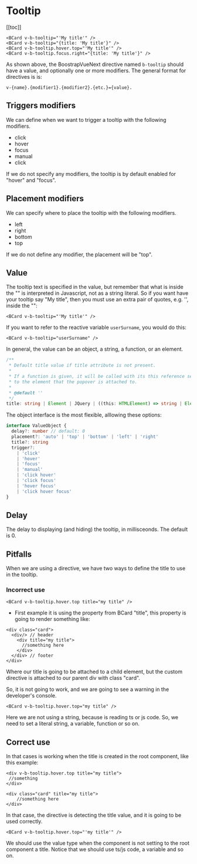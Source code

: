 # Tooltip

<ContentsSidebar>

[[toc]]

</ContentsSidebar>
<BCard class="bg-body-tertiary">

```vue-html
<BCard v-b-tooltip="'My title'" />
<BCard v-b-tooltip="{title: 'My title'}" />
<BCard v-b-tooltip.hover.top="'My title'" />
<BCard v-b-tooltip.focus.right="{title: 'My title'}" />
```

</BCard>

As shown above, the BoostrapVueNext directive named `b-tooltip` should have a value, and optionally one or more modifiers. The general format for directives is is:

```vue-html
v-{name}.{modifier1}.{modifier2}.{etc.}={value}.
```

## Triggers modifiers

We can define when we want to trigger a tooltip with the following modifiers.

- click
- hover
- focus
- manual
- click

If we do not specify any modifiers, the tooltip is by default enabled for "hover" and "focus".

## Placement modifiers

We can specify where to place the tooltip with the following modifiers.

- left
- right
- bottom
- top

If we do not define any modifier, the placement will be "top".

## Value

The tooltip text is specified in the value, but remember that what is inside the "" is interpreted in Javascript, not as a string literal. So if you want have your tooltip say "My title", then you must use an extra pair of quotes, e.g. '', inside the "":

```vue-html
<BCard v-b-tooltip="'My title'" />
```

If you want to refer to the reactive variable `userSurname`, you would do this:

```vue-html
<BCard v-b-tooltip="userSurname" />
```

In general, the value can be an object, a string, a function, or an element.

<BCard class="bg-body-tertiary">

```ts
/**
 * Default title value if title attribute is not present.
 *
 * If a function is given, it will be called with its this reference set
 * to the element that the popover is attached to.
 *
 * @default ''
 */
title: string | Element | JQuery | ((this: HTMLElement) => string | Element | JQuery)
```

</BCard>

The object interface is the most flexible, alllowing these options:

<BCard class="bg-body-tertiary">

```ts
interface ValueObject {
  delay?: number // default: 0
  placement?: 'auto' | 'top' | 'bottom' | 'left' | 'right'
  title?: string
  trigger?:
    | 'click'
    | 'hover'
    | 'focus'
    | 'manual'
    | 'click hover'
    | 'click focus'
    | 'hover focus'
    | 'click hover focus'
}
```

</BCard>

## Delay

The delay to displaying (and hiding) the tooltip, in millisceonds. The default is 0.

## Pitfalls

When we are using a directive, we have two ways to define the title to use in the tooltip.

### Incorrect use

<BCard class="bg-body-tertiary">

```vue-html
<BCard v-b-tooltip.hover.top title="my title" />
```

</BCard>

- First example it is using the property from BCard "title", this property is going to render something like:

<BCard class="bg-body-tertiary">

```vue-html
<div class="card">
  <div/> // header
    <div title="my title">
      //something here
    </div>
  </div> // footer
</div>
```

</BCard>

Where our title is going to be attached to a child element, but the custom directive is attached to our parent div with class "card".

So, it is not going to work, and we are going to see a warning in the developer's console.

<BCard class="bg-body-tertiary">

```vue-html
<BCard v-b-tooltip.hover.top="my title" />
```

</BCard>

Here we are not using a string, because is reading ts or js code. So, we need to set a literal string, a variable, function or so on.

## Correct use

In that cases is working when the title is created in the root component, like this example:

<BCard class="bg-body-tertiary">

```vue-html
<div v-b-tooltip.hover.top title="my title">
 //something
</div>
```

</BCard>

<BCard class="bg-body-tertiary">

```vue-html
<div class="card" title="my title">
    //something here
</div>
```

</BCard>

In that case, the directive is detecting the title value, and it is going to be used correctly.

<BCard class="bg-body-tertiary">

```vue-html
<BCard v-b-tooltip.hover.top="'my title'" />
```

</BCard>

We should use the value type when the component is not setting to the root component a title. Notice that we should use ts/js code, a variable and so on.

<script setup lang="ts">
import {BCard, BCardBody} from 'bootstrap-vue-next'
import ContentsSidebar from '../../components/ContentsSidebar.vue'
</script>
